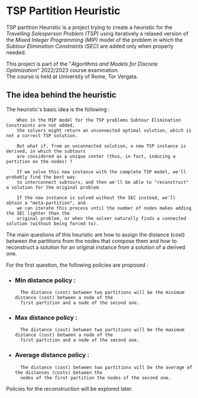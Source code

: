 # TSP Partition Heuristic

TSP partition Heuristic is a project trying to create a heuristic for the 
*Travelling Salesperson Problem (TSP)* using iteratively a relaxed version of the 
*Mixed Integer Programming (MIP)* model of the problem in which the *Subtour Elimination Constraints (SEC)*
are added only when properly needed.

This project is part of the "*Algorithms and Models for Discrete Optimization*" 2022/2023 course examination.  
The course is held at University of Rome, Tor Vergata.

## The idea behind the heuristic

The heuristic's basic idea is the following :

        When in the MIP model for the TSP problems Subtour Elimination Constraints are not added,  
        the solvers might return an unconnected optimal solution, which is not a correct TSP solution.
        
        But what if, from an unconnected solution, a new TSP instance is derived, in which the subtours
        are considered as a unique center (thus, in fact, inducing a partition on the nodes) ?

        If we solve this new instance with the complete TSP model, we'll probably find the best way
        to interconnect subtours, and then we'll be able to "reconstruct" a solution for the original problem

        If the new instance is solved without the SEC instead, we'll obtain a "meta-partition", and
        we can iterate this process until the number of nodes makes adding the SEC lighter than the
        original problem, or when the solver naturally finds a connected solution (without being forced to).

The main questions of this heuristic are how to assign the distance (cost) between the partitions from the nodes
that compose them and how to reconstruct a solution for an original instance from a solution of a derived one.

For the first question, the following policies are proposed :

- ### Min distance policy :
        The distance (cost) between two partitions will be the minimum distance (cost) between a node of the  
        first partition and a node of the second one.
- ### Max distance policy :
        The distance (cost) between two partitions will be the maximum distance (cost) between a node of the  
        first partition and a node of the second one.
- ### Average distance policy :
        The distance (cost) between two partitions will be the average of the distances (costs) between the  
        nodes of the first partition the nodes of the second one.

Policies for the reconstruction will be explored later.